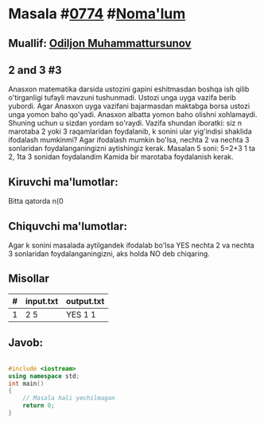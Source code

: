 
<h1>Masala #<a href="https://robocontest.uz/tasks/0774">0774</a> #<a href="https://robocontest.uz/tasks?category=1">Noma'lum</a></h1>
<h2> Muallif: <a href="https://robocontest.uz/profile/kamilov">Odiljon Muhammattursunov</a></h2>
<h2>2 and 3 #3</h2>
<p>Anasxon matematika darsida ustozini gapini eshitmasdan boshqa ish qilib o'tirganligi tufayli mavzuni tushunmadi. Ustozi unga uyga vazifa berib yubordi. Agar Anasxon uyga vazifani bajarmasdan maktabga borsa ustozi unga yomon baho qo'yadi. Anasxon albatta yomon baho olishni xohlamaydi. Shuning uchun u sizdan yordam so'raydi.
Vazifa shundan iboratki: siz n marotaba 2 yoki 3 raqamlaridan foydalanib, k sonini ular yig'indisi shaklida ifodalash mumkinmi? Agar ifodalash mumkin bo'lsa, nechta 2 va nechta 3 sonlaridan foydalanganingizni aytishingiz kerak.
Masalan 5 soni: 5=2+3 1 ta 2, 1ta 3 sonidan foydalandim
Kamida bir marotaba foydalanish kerak.</p>
<h2>Kiruvchi ma'lumotlar:</h2>
<p>Bitta qatorda n(0<n<105) va k(0<k<105) sonlari kiritiladi.</p>
<h2>Chiquvchi ma'lumotlar:</h2>
<p>Agar k sonini masalada aytilgandek ifodalab bo'lsa YES nechta 2 va nechta 3 sonlaridan foydalanganingizni, aks holda NO deb chiqaring.</p>
<h2>Misollar</h2>
<table>
    <thead>
        <tr>
            <th>#</th>
            <th>input.txt</th>
            <th>output.txt</th>
        </tr>
    </thead>
    <tbody>
            <tr>
                <td>1</td>
                <td>2 5</td>
                <td>YES 1 1</td>
            </tr>
    </tbody>
    </table>
    
<h2>Javob:</h2>

######
```cpp
#include <iostream>
using namespace std;
int main()
{
    // Masala hali yechilmagan
    return 0;
}
```
